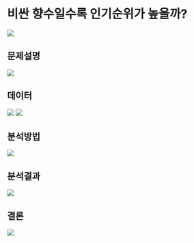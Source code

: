 # 비싼 향수일수록 인기순위가 높을까? 
<img src="https://user-images.githubusercontent.com/49816869/174492514-c2313487-56c6-4c77-89b3-d9291ff2fa28.png"/>

## 문제설명
<img src="https://user-images.githubusercontent.com/49816869/174492546-d4f2bde3-86f3-47a0-a1b6-daacd59077b2.png"/>

## 데이터
<img src="https://user-images.githubusercontent.com/49816869/174492558-bd0cd1c7-aca3-40a6-aa1b-d4909b509af2.png"  />
<img src="https://user-images.githubusercontent.com/49816869/174492591-2cd6f50c-953b-4834-82fc-cae3d80041b3.png"  />

## 분석방법
<img src="https://user-images.githubusercontent.com/49816869/174492619-a0dadc91-b0a0-4d82-ace9-d45749d1c03c.png"  />

## 분석결과
<img src="https://user-images.githubusercontent.com/49816869/174492625-cf3a66ac-c229-4ca4-8bcb-c20810704e36.png" />

## 결론
<img src="https://user-images.githubusercontent.com/49816869/174492649-8f6cbe67-e1c6-4e78-a024-104e314e374f.png" />
